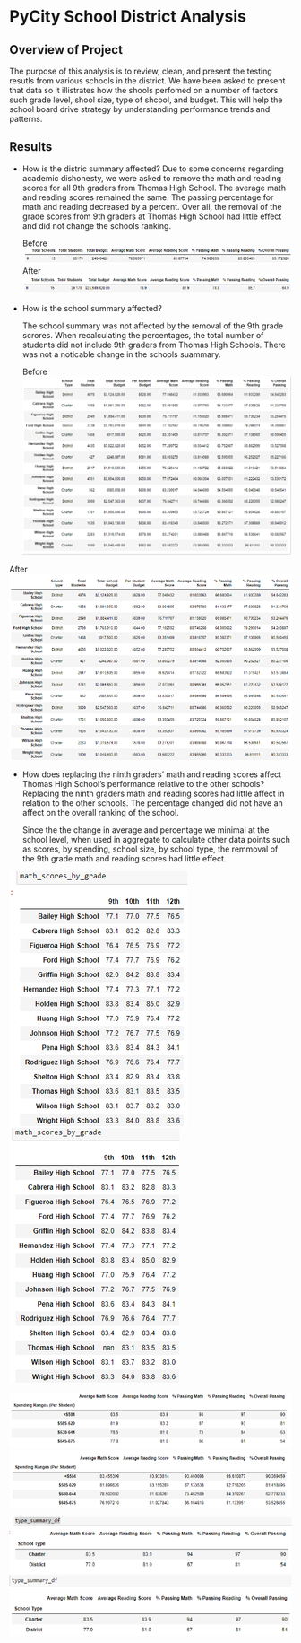 # PyCity School District Analysis

## Overview of Project
The purpose of this analysis is to review, clean, and present the testing resutls from various schools in the district. We have been asked to present that data so it illistrates how the shools perfomed on a number of factors such grade level, shool size, type of shcool, and budget. This will help the school board drive strategy by understanding performance trends and patterns.

## Results
- How is the distric summary affected?
  Due to some concerns regarding academic dishonesty, we were asked to remove the math and reading scores for all 9th graders from Thomas High School. The average math and reading   scores remained the same. The passing percentage for math and reading decreased by a percent. Over all, the removal of the grade scores from 9th graders at Thomas High School     had little effect and did not change the schools ranking. 
  
  Before
 ![district_summary_with_9](Resources/district_summary_with_9.png)
  After
![district_summary_less_9](Resources/district_summary_less_9.png)

- How is the school summary affected?

  The school summary was not affected by the removal of the 9th grade scrores. When recalculating the percentages, the total number of students did not include 9th graders from     Thomas High Schools. There was not a noticable change in the schools suammary.
  
  Before
 ![per_school_summary_before](Resources/per_school_summary_before.png)
 
 After
![per_school_summary_after](Resources/per_school_summary_after.png)

- How does replacing the ninth graders’ math and reading scores affect Thomas High School’s performance relative to the other schools?
  Replacing the ninth graders math and reading scores had little affect in relation to the other schools. The percentage changed did not have an affect on the overall ranking of   the school. 
  
  Since the the change in average and percentage we minimal at the school level, when used in aggregate to calculate other data points such as scores, by spending, school size,  by school type, the remmoval of the 9th grade math and reading scores had little effect. 
  
![math_scores_before](Resources/math_scores_before.png) ![math_scores_after](Resources/math_score_after.png)

![spending_before](Resources/spending_before.png) ![spending_after](Resources/spending_after.png)

![type_before](Resources/type_before.png)  ![type_after](Resources/type_after.png)
